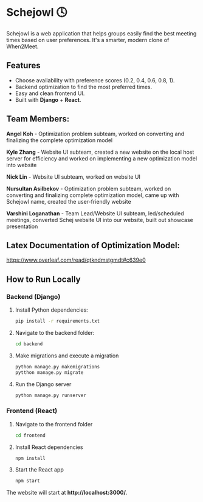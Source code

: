 # Schejowl 🕓

Schejowl is a web application that helps groups easily find the best meeting times based on user preferences.
It's a smarter, modern clone of When2Meet.


## Features
- Choose availability with preference scores (0.2, 0.4, 0.6, 0.8, 1).
- Backend optimization to find the most preferred times.
- Easy and clean frontend UI.
- Built with **Django** + **React**.


## Team Members:
**Angel Koh** - Optimization problem subteam, worked on converting and finalizing the complete optimization model 

**Kyle Zhang** - Website UI subteam, created a new website on the local host server for efficiency and worked on implementing a new optimization model into website 

**Nick Lin** - Website UI subteam, worked on website UI 

**Nursultan Asilbekov** - Optimization problem subteam, worked on converting and finalizing complete optimization model, came up with Schejowl name, created the user-friendly website 

**Varshini Loganathan** - Team Lead/Website UI subteam, led/scheduled meetings, converted Schej website UI into our website, built out showcase presentation 


## Latex Documentation of Optimization Model: 
https://www.overleaf.com/read/qtkndmstgmdt#c639e0


## How to Run Locally

### Backend (Django)

1. Install Python dependencies:
   ```bash
   pip install -r requirements.txt
2. Navigate to the backend folder:
   ```bash
   cd backend
3. Make migrations and execute a migration
   ```bash
   python manage.py makemigrations
   pytthon manage.py migrate
4. Run the Django server
   ```bash
   python manage.py runserver

### Frontend (React)

1. Navigate to the frontend folder
   ```bash
   cd frontend 

2. Install React dependencies
   ```bash
   npm install
4. Start the React app
   ```bash
   npm start
The website will start at **http://localhost:3000/**.


